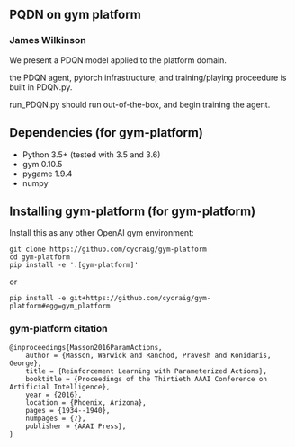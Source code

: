 ## PQDN on gym platform
### James Wilkinson

We present a PDQN model applied to the platform domain.

the PDQN agent, pytorch infrastructure, and training/playing proceedure is built in PDQN.py.

run_PDQN.py should run out-of-the-box, and begin training the agent.

## Dependencies (for gym-platform)

- Python 3.5+ (tested with 3.5 and 3.6)
- gym 0.10.5
- pygame 1.9.4
- numpy

## Installing gym-platform (for gym-platform)

Install this as any other OpenAI gym environment:

    git clone https://github.com/cycraig/gym-platform
    cd gym-platform
    pip install -e '.[gym-platform]'
    
or 

    pip install -e git+https://github.com/cycraig/gym-platform#egg=gym_platform

### gym-platform citation
    @inproceedings{Masson2016ParamActions,
        author = {Masson, Warwick and Ranchod, Pravesh and Konidaris, George},
        title = {Reinforcement Learning with Parameterized Actions},
        booktitle = {Proceedings of the Thirtieth AAAI Conference on Artificial Intelligence},
        year = {2016},
        location = {Phoenix, Arizona},
        pages = {1934--1940},
        numpages = {7},
        publisher = {AAAI Press},
    }
